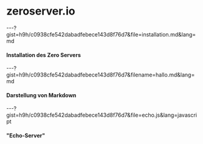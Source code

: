 # zeroserver.io

---?gist=h9h/c0938cfe542dabadfebece143d8f76d7&file=installation.md&lang=md
#### Installation des Zero Servers

---?gist=h9h/c0938cfe542dabadfebece143d8f76d7&filename=hallo.md&lang=md
#### Darstellung von Markdown

---?gist=h9h/c0938cfe542dabadfebece143d8f76d7&file=echo.js&lang=javascript
#### "Echo-Server"
